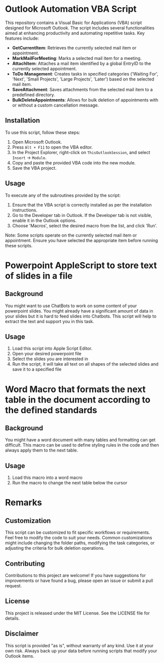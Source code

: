 # Outlook Automation VBA Script

This repository contains a Visual Basic for Applications (VBA) script designed for Microsoft Outlook. The script includes several functionalities aimed at enhancing productivity and automating repetitive tasks. Key features include:

- **GetCurrentItem**: Retrieves the currently selected mail item or appointment.
- **MarkMailForMeeting**: Marks a selected mail item for a meeting.
- **AttachItem**: Attaches a mail item identified by a global EntryID to the currently selected appointment.
- **ToDo Management**: Creates tasks in specified categories ('Waiting For', 'Next', 'Small Projects', 'Large Projects', 'Later') based on the selected mail item.
- **SaveAttachment**: Saves attachments from the selected mail item to a predefined directory.
- **BulkDeleteAppointments**: Allows for bulk deletion of appointments with or without a custom cancellation message.

## Installation

To use this script, follow these steps:

1. Open Microsoft Outlook.
2. Press `Alt + F11` to open the VBA editor.
3. In the Project Explorer, right-click on `ThisOutlookSession`, and select `Insert` -> `Module`.
4. Copy and paste the provided VBA code into the new module.
5. Save the VBA project.

## Usage

To execute any of the subroutines provided by the script:

1. Ensure that the VBA script is correctly installed as per the installation instructions.
2. Go to the Developer tab in Outlook. If the Developer tab is not visible, enable it in the Outlook options.
3. Choose 'Macros', select the desired macro from the list, and click 'Run'.

Note: Some scripts operate on the currently selected mail item or appointment. Ensure you have selected the appropriate item before running these scripts.

# Powerpoint AppleScript to store text of slides in a file

## Background
You might want to use ChatBots to work on some content of your powerpoint slides. You might already have a significant amount of data in your slides but it is hard to feed slides into Chatbots.
This script will help to extract the text and support you in this task.

## Usage
1. Load this script into Apple Script Editor.
2. Open your desired powerpoint file
3. Select the slides you are interested in
4. Run the script, it will take all text on all shapes of the selected slides and save it to a specified file


# Word Macro that formats the next table in the document according to the defined standards

## Background
You might have a word document with many tables and formatting can get difficult. This macro can be used to define styling rules in the code and then always apply them to the next table.

## Usage
1. Load this macro into a word macro
2. Run the macro to change the next table below the cursor

# Remarks

## Customization

This script can be customized to fit specific workflows or requirements. Feel free to modify the code to suit your needs. Common customizations might include changing the folder paths, modifying the task categories, or adjusting the criteria for bulk deletion operations.

## Contributing

Contributions to this project are welcome! If you have suggestions for improvements or have found a bug, please open an issue or submit a pull request.

## License

This project is released under the MIT License. See the LICENSE file for details.

## Disclaimer

This script is provided "as is", without warranty of any kind. Use it at your own risk. Always back up your data before running scripts that modify your Outlook items.


